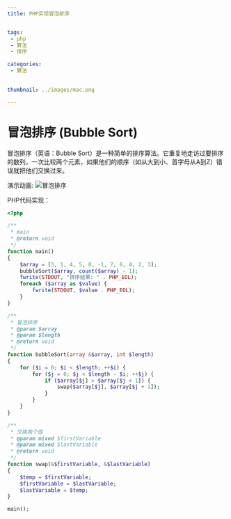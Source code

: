 ```yaml
---
title: PHP实现冒泡排序


tags: 
 - php
 - 算法
 - 排序

categories:
 - 算法

 
thumbnail: ../images/mac.png

---
```


# 冒泡排序 (Bubble Sort)

冒泡排序（英语：Bubble Sort）是一种简单的排序算法。它重复地走访过要排序的数列，一次比较两个元素，如果他们的顺序（如从大到小、首字母从A到Z）错误就把他们交换过来。 

演示动画:
![冒泡排序](/../images/BubbleSort.gif)

PHP代码实现：
```php
<?php

/**
 * main
 * @return void
 */
function main()
{
    $array = [3, 1, 4, 5, 8, -1, 7, 6, 4, 2, 3];
    bubbleSort($array, count($array) - 1);
    fwrite(STDOUT, "排序结果: " . PHP_EOL);
    foreach ($array as $value) {
        fwrite(STDOUT, $value . PHP_EOL);
    }
}

/**
 * 冒泡排序
 * @param $array
 * @param $length
 * @return void
 */
function bubbleSort(array &$array, int $length)
{
    for ($i = 0; $i < $length; ++$i) {
        for ($j = 0; $j < $length - $i; ++$j) {
            if ($array[$j] > $array[$j + 1]) {
                swap($array[$j], $array[$j + 1]);
            }
        }
    }
}

/**
 * 交换两个值
 * @param mixed $firstVariable
 * @param mixed $lastVariable
 * @return void
 */
function swap(&$firstVariable, &$lastVariable)
{
    $temp = $firstVariable;
    $firstVariable = $lastVariable;
    $lastVariable = $temp;
}

main();
```


